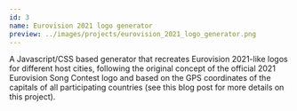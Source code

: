 ```yaml
---
id: 3
name: Eurovision 2021 logo generator
preview: ../images/projects/eurovision_2021_logo_generator.png
---
```

A Javascript/CSS based generator that recreates Eurovision 2021-like logos for different host cities, following the original concept of the official 2021 Eurovision Song Contest logo and based on the GPS coordinates of the capitals of all participating countries (see this blog post for more details on this project).